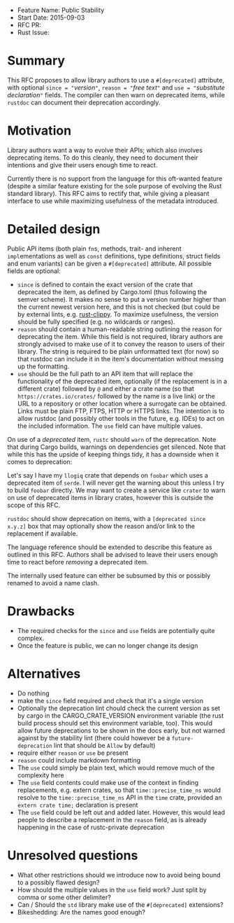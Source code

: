 - Feature Name: Public Stability
- Start Date: 2015-09-03
- RFC PR: 
- Rust Issue: 

# Summary

This RFC proposes to allow library authors to use a `#[deprecated]` attribute,
with optional `since = "`*version*`"`, `reason = "`*free text*`"` and 
`use = "`*substitute declaration*`"` fields. The compiler can then
warn on deprecated items, while `rustdoc` can document their deprecation
accordingly. 

# Motivation

Library authors want a way to evolve their APIs; which also involves 
deprecating items. To do this cleanly, they need to document their intentions 
and give their users enough time to react.

Currently there is no support from the language for this oft-wanted feature
(despite a similar feature existing for the sole purpose of evolving the Rust
standard library). This RFC aims to rectify that, while giving a pleasant
interface to use while maximizing usefulness of the metadata introduced.

# Detailed design

Public API items (both plain `fn`s, methods, trait- and inherent 
`impl`ementations as well as `const` definitions, type definitions, struct
fields and enum variants) can be given a `#[deprecated]` attribute. All
possible fields are optional:

* `since` is defined to contain the exact version of the crate that
deprecated the item, as defined by Cargo.toml (thus following the semver
scheme). It makes no sense to put a version number higher than the current
newest version here, and this is not checked (but could be by external
lints, e.g. [rust-clippy](https://github.com/Manishearth/rust-clippy).
To maximize usefulness, the version should be fully specified (e.g. no
wildcards or ranges).
* `reason` should contain a human-readable string outlining the reason for
deprecating the item. While this field is not required, library authors are
strongly advised to make use of it to convey the reason to users of their
library. The string is required to be plain unformatted text (for now) so that
rustdoc can include it in the item's documentation without messing up the 
formatting.
* `use` should be the full path to an API item that will replace the 
functionality of the deprecated item, optionally (if the replacement is in a 
different crate) followed by `@` and either a crate name (so that 
`https://crates.io/crates/` followed by the name is a live link) or the URL to 
a repository or other location where a surrogate can be obtained. Links must be 
plain FTP, FTPS, HTTP or HTTPS links. The intention is to allow rustdoc (and
possibly other tools in the future, e.g. IDEs) to act on the included 
information. The `use` field can have multiple values.

On use of a *deprecated* item, `rustc` should `warn` of the deprecation. Note 
that during Cargo builds, warnings on dependencies get silenced. Note that 
while this has the upside of keeping things tidy, it has a downside when it 
comes to deprecation:

Let's say I have my `llogiq` crate that depends on `foobar` which uses a
deprecated item of `serde`. I will never get the warning about this unless I
try to build `foobar` directly. We may want to create a service like `crater`
to warn on use of deprecated items in library crates, however this is outside
the scope of this RFC.

`rustdoc` should show deprecation on items, with a `[deprecated since x.y.z]`
box that may optionally show the reason and/or link to the replacement if
available.

The language reference should be extended to describe this feature as outlined
in this RFC. Authors shall be advised to leave their users enough time to react
before *removing* a deprecated item.

The internally used feature can either be subsumed by this or possibly renamed
to avoid a name clash.

# Drawbacks

* The required checks for the `since` and `use` fields are potentially
quite complex.
* Once the feature is public, we can no longer change its design

# Alternatives

* Do nothing
* make the `since` field required and check that it's a single version
* Optionally the deprecation lint chould check the current version as set by
cargo in the CARGO_CRATE_VERSION environment variable (the rust build process 
should set this environment variable, too). This would allow future 
deprecations to be shown in the docs early, but not warned against by the
stability lint (there could however be a `future-deprecation` lint that should
be `Allow` by default)
* require either `reason` or `use` be present
* `reason` could include markdown formatting
* The `use` could simply be plain text, which would remove much of the
complexity here
* The `use` field contents could make use of the context in finding
replacements, e.g. extern crates, so that `time::precise_time_ns` would resolve
to the `time::precise_time_ns` API in the `time` crate, provided an
`extern crate time;` declaration is present
* The `use` field could be left out and added later. However, this would
lead people to describe a replacement in the `reason` field, as is already
happening in the case of rustc-private deprecation

# Unresolved questions

* What other restrictions should we introduce now to avoid being bound to a 
possibly flawed design?
* How should the multiple values in the `use` field work? Just split by
comma or some other delimiter?
* Can / Should the `std` library make use of the `#[deprecated]` extensions?
* Bikeshedding: Are the names good enough?
